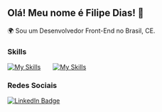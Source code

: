 Olá! Meu nome é Filipe Dias! 🙂
---
🌍 Sou um Desenvolvedor Front-End no Brasil, CE.

### Skills
[![My Skills](https://skillicons.dev/icons?i=html,css,js,vue,tailwind)](https://skillicons.dev) &nbsp;&nbsp;&nbsp;&nbsp;&nbsp; [![My Skills](https://skillicons.dev/icons?i=figma)](https://skillicons.dev) 

### Redes Sociais
<div id="badges">
  <a href="https://www.linkedin.com/in/filipediass/">
    <img src="https://img.shields.io/badge/LinkedIn-blue?style=for-the-badge&logo=linkedin&logoColor=white" alt="LinkedIn Badge"/>
  </a>
</div>
